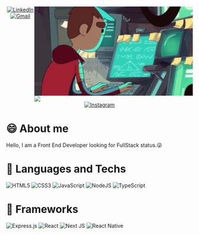 <div align="right">

<img align="right" margin="8px" width="428px" src="./.github/hmm.gif">

<p>
<img align="right" width="428px" src="https://github-readme-stats.vercel.app/api/top-langs/?username=th1ag0-Zz&hide=handlebars,scss&layout=compact&theme=radical&hide_border=true">
</p>

</div>

<div align="center">
<a href="https://www.linkedin.com/in/thiago-furtado-silva/">
<img height="22" alt="LinkedIn" src="https://img.shields.io/badge/linkedin%20-%230077B5.svg?&style=for-the-badge&logo=linkedin&logoColor=white"/>
</a>

<a href="mailto:thiagodeveloper89@gmail.com">
<img height="22" alt="Gmail" src="https://img.shields.io/badge/Gmail-D14836?style=for-the-badge&logo=gmail&logoColor=white" />
</a>

<a href="https://www.instagram.com/thiag0_dev/">
<img height="22" alt="Instagram" src="https://img.shields.io/badge/INSTAGRAM%20-%23E4405F.svg?&style=for-the-badge&logo=Instagram&logoColor=white"/>
</a>
</div>

# :smile: About me
Hello, I am a Front End Developer looking for FullStack status.:stuck_out_tongue_winking_eye:

# :balloon: Languages and Techs
<img height="22" alt="HTML5" src="https://img.shields.io/badge/html5%20-%23E34F26.svg?&style=for-the-badge&logo=html5&logoColor=white"/> <img height="22" alt="CSS3" src="https://img.shields.io/badge/css3%20-%231572B6.svg?&style=for-the-badge&logo=css3&logoColor=white"/> <img height="22" alt="JavaScript" src="https://img.shields.io/badge/javascript%20-%23323330.svg?&style=for-the-badge&logo=javascript&logoColor=%23F7DF1E"/> <img height="22" alt="NodeJS" src="https://img.shields.io/badge/node.js%20-%2343853D.svg?&style=for-the-badge&logo=node.js&logoColor=white"/> <img height="22" alt="TypeScript" src="https://img.shields.io/badge/typescript%20-%23007ACC.svg?&style=for-the-badge&logo=typescript&logoColor=white"/>

# :cherries: Frameworks
<img height="22" alt="Express.js" src="https://img.shields.io/badge/express.js%20-%23404d59.svg?&style=for-the-badge&logo=express&logoColor=white"/> <img height="22" alt="React" src="https://img.shields.io/badge/react%20-%2320232a.svg?&style=for-the-badge&logo=react&logoColor=%2361DAFB"/> <img height="22" alt="Next JS" src="https://img.shields.io/badge/next%20js%20-%23000000.svg?&style=for-the-badge&logo=next.js&logoColor=white"/> <img height="22" alt="React Native" src="https://img.shields.io/badge/react_native%20-%2320232a.svg?&style=for-the-badge&logo=react&logoColor=%2361DAFB"/>